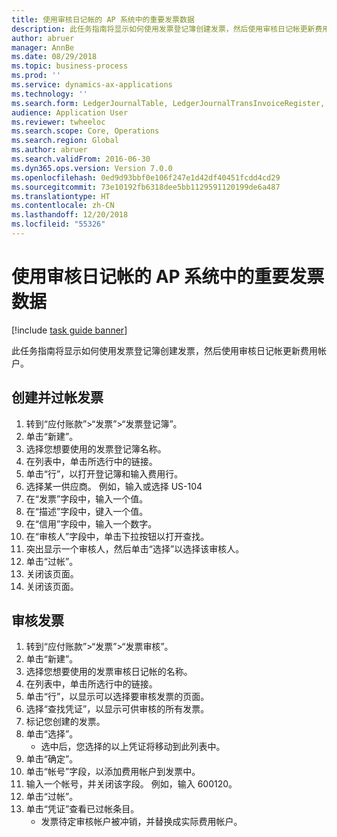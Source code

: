 ```yaml
---
title: 使用审核日记帐的 AP 系统中的重要发票数据
description: 此任务指南将显示如何使用发票登记簿创建发票，然后使用审核日记帐更新费用帐户。
author: abruer
manager: AnnBe
ms.date: 08/29/2018
ms.topic: business-process
ms.prod: ''
ms.service: dynamics-ax-applications
ms.technology: ''
ms.search.form: LedgerJournalTable, LedgerJournalTransInvoiceRegister, HcmWorkerLookUp, LedgerJournalTransApprove, LedgerJournalTransApproveFetchVouchers, LedgerTransVoucher
audience: Application User
ms.reviewer: twheeloc
ms.search.scope: Core, Operations
ms.search.region: Global
ms.author: abruer
ms.search.validFrom: 2016-06-30
ms.dyn365.ops.version: Version 7.0.0
ms.openlocfilehash: 0ed9d93bbf0e106f247e1d42df40451fcdd4cd29
ms.sourcegitcommit: 73e10192fb6318dee5bb1129591120199de6a487
ms.translationtype: HT
ms.contentlocale: zh-CN
ms.lasthandoff: 12/20/2018
ms.locfileid: "55326"
---
```

# <a name="key-invoice-data-into-ap-system-using-approval-journal"></a>使用审核日记帐的 AP 系统中的重要发票数据

[!include [task guide banner](../../includes/task-guide-banner.md)]

此任务指南将显示如何使用发票登记簿创建发票，然后使用审核日记帐更新费用帐户。


## <a name="create-and-post-and-invoice"></a>创建并过帐发票
1. 转到“应付账款”>“发票”>“发票登记簿”。
2. 单击“新建”。
3. 选择您想要使用的发票登记簿名称。
4. 在列表中，单击所选行中的链接。
5. 单击“行”，以打开登记簿和输入费用行。
6. 选择某一供应商。 例如，输入或选择 US-104
7. 在“发票”字段中，输入一个值。
8. 在“描述”字段中，键入一个值。
9. 在“信用”字段中，输入一个数字。
10. 在“审核人”字段中，单击下拉按钮以打开查找。
11. 突出显示一个审核人，然后单击“选择”以选择该审核人。
12. 单击“过帐”。
13. 关闭该页面。
14. 关闭该页面。

## <a name="approve-an-invoice"></a>审核发票
1. 转到“应付账款”>“发票”>“发票审核”。
2. 单击“新建”。
3. 选择您想要使用的发票审核日记帐的名称。
4. 在列表中，单击所选行中的链接。
5. 单击“行”，以显示可以选择要审核发票的页面。
6. 选择“查找凭证”，以显示可供审核的所有发票。
7. 标记您创建的发票。
8. 单击“选择”。
    * 选中后，您选择的以上凭证将移动到此列表中。  
9. 单击“确定”。
10. 单击“帐号”字段，以添加费用帐户到发票中。
11. 输入一个帐号，并关闭该字段。 例如，输入 600120。
12. 单击“过帐”。
13. 单击“凭证”查看已过帐条目。
    * 发票待定审核帐户被冲销，并替换成实际费用帐户。  

